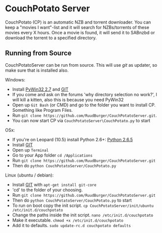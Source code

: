 CouchPotato Server
=====

CouchPotato (CP) is an automatic NZB and torrent downloader. You can keep a "movies I want"-list and it will search for NZBs/torrents of these movies every X hours.
Once a movie is found, it will send it to SABnzbd or download the torrent to a specified directory.


## Running from Source

CouchPotatoServer can be run from source. This will use *git* as updater, so make sure that is installed also. 

Windows:

* Install [PyWin32 2.7](http://sourceforge.net/projects/pywin32/files/pywin32/Build%20217/) and [GIT](http://git-scm.com/)
* If you come and ask on the forums 'why directory selection no work?', I will kill a kitten, also this is because you need PyWin32
* Open up `Git Bash` (or CMD) and go to the folder you want to install CP. Something like Program Files.
* Run `git clone https://github.com/RuudBurger/CouchPotatoServer.git`.
* You can now start CP via `CouchPotatoServer\CouchPotato.py` to start

OSx:

* If you're on Leopard (10.5) install Python 2.6+: [Python 2.6.5](http://www.python.org/download/releases/2.6.5/)
* Install [GIT](http://git-scm.com/)
* Open up `Terminal`
* Go to your App folder `cd /Applications`
* Run `git clone https://github.com/RuudBurger/CouchPotatoServer.git`
* Then do `python CouchPotatoServer/CouchPotato.py`

Linux (ubuntu / debian):

* Install [GIT](http://git-scm.com/) with `apt-get install git-core`
* 'cd' to the folder of your choosing.
* Run `git clone https://github.com/RuudBurger/CouchPotatoServer.git`
* Then do `python CouchPotatoServer/CouchPotato.py` to start
* To run on boot copy the init script. `cp CouchPotatoServer/init/ubuntu /etc/init.d/couchpotato`
* Change the paths inside the init script. `nano /etc/init.d/couchpotato`
* Make it executable. `chmod +x /etc/init.d/couchpotato`
* Add it to defaults. `sudo update-rc.d couchpotato defaults`

